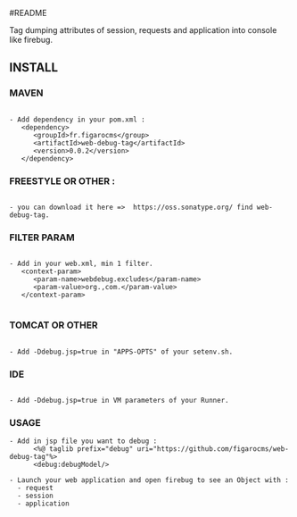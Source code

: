 #README

Tag dumping attributes of session, requests and application into console like firebug.

## INSTALL

 
### MAVEN            

```

- Add dependency in your pom.xml : 
   <dependency>
      <groupId>fr.figarocms</group>
      <artifactId>web-debug-tag</artifactId>
      <version>0.0.2</version>
   </dependency>

```

### FREESTYLE OR OTHER :

```

- you can download it here =>  https://oss.sonatype.org/ find web-debug-tag.

```

### FILTER PARAM            

```

- Add in your web.xml, min 1 filter.
   <context-param>
      <param-name>webdebug.excludes</param-name>
      <param-value>org.,com.</param-value>
   </context-param> 
  

``` 

### TOMCAT OR OTHER

```  

- Add -Ddebug.jsp=true in "APPS-OPTS" of your setenv.sh.

```

### IDE 

```

- Add -Ddebug.jsp=true in VM parameters of your Runner.

```

### USAGE
          
```
- Add in jsp file you want to debug : 
      <%@ taglib prefix="debug" uri="https://github.com/figarocms/web-debug-tag"%>
      <debug:debugModel/>  

- Launch your web application and open firebug to see an Object with :
  - request
  - session
  - application

```              
    

